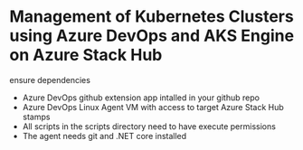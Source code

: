 # Management of Kubernetes Clusters using Azure DevOps and AKS Engine on Azure Stack Hub

ensure dependencies
- Azure DevOps  github extension app intalled in your github repo
- Azure DevOps Linux Agent VM with access to target Azure Stack Hub stamps
- All scripts in the scripts directory need to have execute permissions
- The agent needs git and .NET core installed


